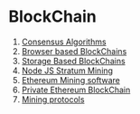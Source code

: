 BlockChain
==========

1. [Consensus Algorithms](consensus-algorithms.md)
2. [Browser based BlockChains](browser-based-blockchain.md)
3. [Storage Based BlockChains](storage-based-blockchains.md)
4. [Node JS Stratum Mining](node-js-stratum-mining.md)
5. [Ethereum Mining software](ethereum-mining-software.md)
6. [Private Ethereum BlockChain](private-ethereum-blockchain.md)
7. [Mining protocols](mining-protocols.md)
